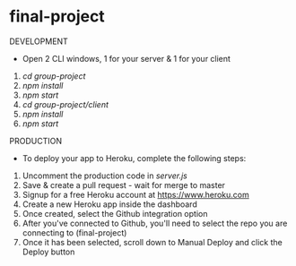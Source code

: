 # final-project

DEVELOPMENT
* Open 2 CLI windows, 1 for your server & 1 for your client
1. *cd group-project*
2. *npm install* 
3. *npm start*
4. *cd group-project/client*
5. *npm install*
6. *npm start*

PRODUCTION
* To deploy your app to Heroku, complete the following steps:
1. Uncomment the production code in *server.js*
2. Save & create a pull request - wait for merge to master
3. Signup for a free Heroku account at https://www.heroku.com
4. Create a new Heroku app inside the dashboard
5. Once created, select the Github integration option
6. After you've connected to Github, you'll need to select the repo you are connecting to (final-project)
7. Once it has been selected, scroll down to Manual Deploy and click the Deploy button
